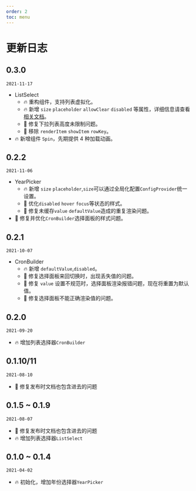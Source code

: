 ```yaml
---
order: 2
toc: menu
---
```


# 更新日志

## 0.3.0
`2021-11-17`
* ListSelect
  - 🔥 重构组件，支持列表虚拟化。
  - 🔥 新增 `size` `placeholder` `allowClear` `disabled` 等属性，详细信息请查看[相关文档](https://huyoo.github.io/huyoo-ui/components/list-select)。
  - 🐞 修复下拉列表高度未限制问题。
  - 🚧 移除 `renderItem` `showItem` `rowKey`。
* 🔥 新增组件 `Spin`，先期提供 4 种加载动画。

## 0.2.2
`2021-11-06`
* YearPicker
  - 🔥 新增 `size` `placeholder`,`size`可以通过全局化配置`ConfigProvider`统一设置。
  - 💄 优化`disabled` `hover` `focus`等状态的样式。
  - 🐞 修复未缓存`value` `defaultValue`造成的重复渲染问题。
* 💄 修复并优化`CronBuilder`选择面板的样式问题。

## 0.2.1
`2021-10-07`   
* CronBuilder
  - 🔥 新增 `defaultValue`,`disabled`。
  - 🐞 修复选择面板来回切换时，出现丢失值的问题。
  - 🐞 修复 `value` 设置不规范时，选择面板渲染报错问题，现在将重置为默认值。
  - 🐞 修复选择面板不能正确渲染值的问题。

## 0.2.0
`2021-09-20`
- 🔥 增加列表选择器`CronBuilder`

## 0.1.10/11
`2021-08-10`
- 🐞 修复发布时文档也包含进去的问题

## 0.1.5 ~ 0.1.9
`2021-08-07`
- 🐞 修复发布时文档也包含进去的问题
- 🔥 增加列表选择器`ListSelect`

## 0.1.0 ~ 0.1.4
`2021-04-02`
- 🔥 初始化，增加年份选择器`YearPicker`
